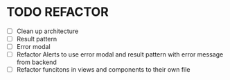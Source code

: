 # TODO REFACTOR 

- [ ] Clean up architecture
- [ ] Result pattern
- [ ] Error modal
- [ ] Refactor Alerts to use error modal and result pattern with error message from backend
- [ ] Refactor funcitons in views and components to their own file